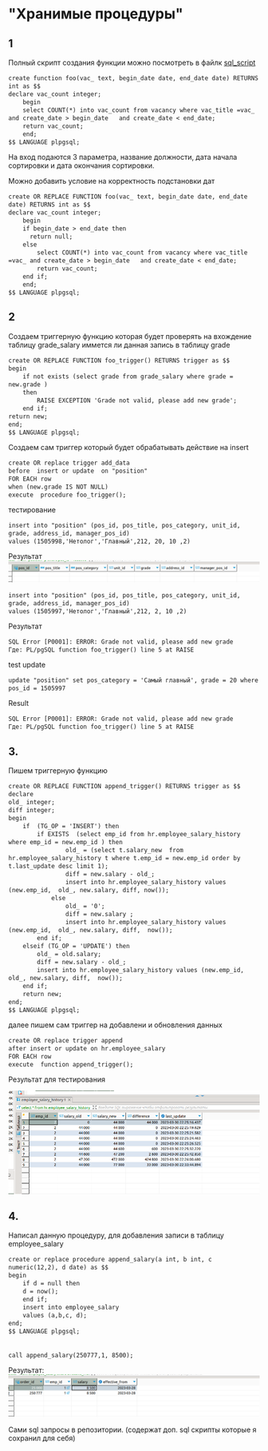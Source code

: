 #  "Хранимые процедуры"
## 1

Полный скрипт создания функции можно посмотреть в файлк [sql_script](SQLP-26.2.1.sql)

    create function foo(vac_ text, begin_date date, end_date date) RETURNS int as $$
    declare vac_count integer;
        begin 
        select COUNT(*) into vac_count from vacancy where vac_title =vac_ and create_date > begin_date   and create_date < end_date;  
        return vac_count;
        end;
    $$ LANGUAGE plpgsql;

На вход подаются 3 параметра, название должности, дата начала сортировки и дата окончания сортировки. 

Можно добавить условие на корректность подстановки дат

    create OR REPLACE FUNCTION foo(vac_ text, begin_date date, end_date date) RETURNS int as $$
    declare vac_count integer;
        begin 
        if begin_date > end_date then
          return null;
        else
            select COUNT(*) into vac_count from vacancy where vac_title =vac_ and create_date > begin_date   and create_date < end_date;  
            return vac_count;
        end if;
        end;
    $$ LANGUAGE plpgsql;

## 2

Создаем триггерную функцию которая будет проверять на вхождение таблицу grade_salary иммется ли данная запись в таблицу grade

    create OR REPLACE FUNCTION foo_trigger() RETURNS trigger as $$
    begin 
        if not exists (select grade from grade_salary where grade = new.grade )
        then
            RAISE EXCEPTION 'Grade not valid, please add new grade';
        end if;
    return new;
    end;
    $$ LANGUAGE plpgsql;

Создаем сам триггер который будет обрабатывать действие на insert

    create OR replace trigger add_data
    before  insert or update  on "position"
    FOR EACH row
    when (new.grade IS NOT NULL)
    execute  procedure foo_trigger();

тестирование 

    insert into "position" (pos_id, pos_title, pos_category, unit_id, grade, address_id, manager_pos_id)  
    values (1505998,'Нетолог','Главный',212, 20, 10 ,2)

Результат ![result](./img/null.png)

    insert into "position" (pos_id, pos_title, pos_category, unit_id, grade, address_id, manager_pos_id)  
    values (1505997,'Нетолог','Главный',212, 2, 10 ,2)

Результат

    SQL Error [P0001]: ERROR: Grade not valid, please add new grade
    Где: PL/pgSQL function foo_trigger() line 5 at RAISE

test update

    update "position" set pos_category = 'Самый главный', grade = 20 where pos_id = 1505997

Result

    SQL Error [P0001]: ERROR: Grade not valid, please add new grade
    Где: PL/pgSQL function foo_trigger() line 5 at RAISE

## 3.

Пишем триггерную функцию

    create OR REPLACE FUNCTION append_trigger() RETURNS trigger as $$
    declare
    old_ integer;
    diff integer;
    begin 
        if  (TG_OP = 'INSERT') then 
            if EXISTS  (select emp_id from hr.employee_salary_history where emp_id = new.emp_id ) then
                    old_ = (select t.salary_new  from hr.employee_salary_history t where t.emp_id = new.emp_id order by t.last_update desc limit 1);
                    diff = new.salary - old_;
                    insert into hr.employee_salary_history values (new.emp_id,  old_, new.salary, diff, now());
                else
                    old_ = '0';
                    diff = new.salary ;
                    insert into hr.employee_salary_history values (new.emp_id,  old_, new.salary, diff,  now()); 
            end if;
        elseif (TG_OP = 'UPDATE') then 
            old_ = old.salary;
            diff = new.salary - old_;
            insert into hr.employee_salary_history values (new.emp_id,  old_, new.salary, diff,  now());
        end if; 
        return new;
    end;
    $$ LANGUAGE plpgsql;

далее пишем сам триггер на добавлени и обновления данных

    create OR replace trigger append
    after insert or update on hr.employee_salary
    FOR EACH row
    execute  function append_trigger();


Результат для тестирования

![result](./img/3_3.png)

## 4.

Написал данную процедуру, для добавления записи в таблицу employee_salary 

    create or replace procedure append_salary(a int, b int, c numeric(12,2), d date) as $$ 
    begin
        if d = null then
        d = now();
        end if;
        insert into employee_salary 
        values (a,b,c, d);
    end;
    $$ LANGUAGE plpgsql;


    call append_salary(250777,1, 8500);

Результат: ![procedure](./img/procedure.png)


Сами sql запросы в репозитории. (содержат доп. sql скрипты которые я сохранил для себя)